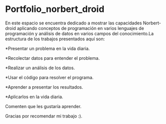 # Portfolio_norbert_droid
En este espacio se encuentra dedicado a mostrar las capacidades Norbert-droid aplicando conceptos de programación en varios lenguajes de programación y análisis de datos en varios campos del conocimiento.La estructura de los trabajos presentados aquí son:

*Presentar un problema en la vida diaria.

*Recolectar datos para entender el problema.

*Realizar un análisis de los datos.

*Usar el código para resolver el programa.

*Aprender a presentar los resultados.

*Aplicarlos en la vida diaria.

Comenten que les gustaría aprender.

Gracias por recomendar mi trabajo :).
